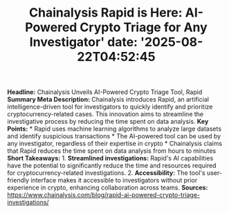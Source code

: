﻿---
title: "Chainalysis Rapid is Here: AI-Powered Crypto Triage for Any Investigator'
date: '2025-08-22T04:52:45"
category: "Markets"
summary: ""
slug: "chainalysis rapid is here aipowered crypto triage for any in"
source_urls:
  - "https://www.chainalysis.com/blog/rapid-ai-powered-crypto-triage-investigations/"
seo:
  title: "Chainalysis Rapid is Here: AI-Powered Crypto Triage for Any Investigator | Hash n Hedge'
  description: '"
  keywords: ["news", "markets", "brief"]
---
**Headline:** Chainalysis Unveils AI-Powered Crypto Triage Tool, Rapid  **Summary Meta Description:** Chainalysis introduces Rapid, an artificial intelligence-driven tool for investigators to quickly identify and prioritize cryptocurrency-related cases. This innovation aims to streamline the investigative process by reducing the time spent on data analysis.  **Key Points:**  * Rapid uses machine learning algorithms to analyze large datasets and identify suspicious transactions * The AI-powered tool can be used by any investigator, regardless of their expertise in crypto * Chainalysis claims that Rapid reduces the time spent on data analysis from hours to minutes  **Short Takeaways:**  1. **Streamlined investigations:** Rapid's AI capabilities have the potential to significantly reduce the time and resources required for cryptocurrency-related investigations. 2. **Accessibility:** The tool's user-friendly interface makes it accessible to investigators without prior experience in crypto, enhancing collaboration across teams.  **Sources:**  https://www.chainalysis.com/blog/rapid-ai-powered-crypto-triage-investigations/ 
